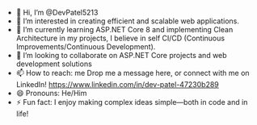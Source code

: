 - 👋 Hi, I’m @DevPatel5213
- 👀 I’m interested in creating efficient and scalable web applications.
- 🌱 I’m currently learning ASP.NET Core 8 and implementing Clean Architecture in my projects, I believe in self CI/CD (Continuous Improvements/Continuous Development).
- 💞️ I’m looking to collaborate on ASP.NET Core projects and web development solutions
- 📫 How to reach: me Drop me a message here, or connect with me on LinkedIn! https://www.linkedin.com/in/dev-patel-47230b289
- 😄 Pronouns: He/Him
- ⚡ Fun fact: I enjoy making complex ideas simple—both in code and in life!

<!---
DevPatel5213/DevPatel5213 is a ✨ special ✨ repository because its `README.md` (this file) appears on your GitHub profile.
You can click the Preview link to take a look at your changes.
--->
